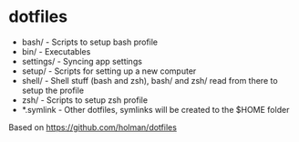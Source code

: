 # dotfiles

* bash/ - Scripts to setup bash profile
* bin/ - Executables
* settings/ - Syncing app settings
* setup/ - Scripts for setting up a new computer
* shell/ - Shell stuff (bash and zsh), bash/ and zsh/ read from there to setup the profile
* zsh/ - Scripts to setup zsh profile
* *.symlink - Other dotfiles, symlinks will be created to the $HOME folder



Based on https://github.com/holman/dotfiles